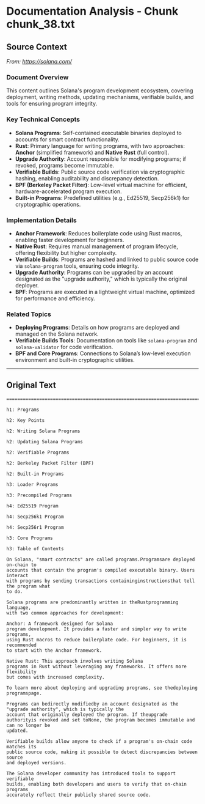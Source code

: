 # Documentation Analysis - Chunk chunk_38.txt

## Source Context
*From: https://solana.com/*

### Document Overview  
This content outlines Solana's program development ecosystem, covering deployment, writing methods, updating mechanisms, verifiable builds, and tools for ensuring program integrity.  

### Key Technical Concepts  
- **Solana Programs**: Self-contained executable binaries deployed to accounts for smart contract functionality.  
- **Rust**: Primary language for writing programs, with two approaches: **Anchor** (simplified framework) and **Native Rust** (full control).  
- **Upgrade Authority**: Account responsible for modifying programs; if revoked, programs become immutable.  
- **Verifiable Builds**: Public source code verification via cryptographic hashing, enabling auditability and discrepancy detection.  
- **BPF (Berkeley Packet Filter)**: Low-level virtual machine for efficient, hardware-accelerated program execution.  
- **Built-in Programs**: Predefined utilities (e.g., Ed25519, Secp256k1) for cryptographic operations.  

### Implementation Details  
- **Anchor Framework**: Reduces boilerplate code using Rust macros, enabling faster development for beginners.  
- **Native Rust**: Requires manual management of program lifecycle, offering flexibility but higher complexity.  
- **Verifiable Builds**: Programs are hashed and linked to public source code via `solana-program` tools, ensuring code integrity.  
- **Upgrade Authority**: Programs can be upgraded by an account designated as the "upgrade authority," which is typically the original deployer.  
- **BPF**: Programs are executed in a lightweight virtual machine, optimized for performance and efficiency.  

### Related Topics  
- **Deploying Programs**: Details on how programs are deployed and managed on the Solana network.  
- **Verifiable Builds Tools**: Documentation on tools like `solana-program` and `solana-validator` for code verification.  
- **BPF and Core Programs**: Connections to Solana’s low-level execution environment and built-in cryptographic utilities.

---

## Original Text
```
========================================================================

h1: Programs

h2: Key Points

h2: Writing Solana Programs

h2: Updating Solana Programs

h2: Verifiable Programs

h2: Berkeley Packet Filter (BPF)

h2: Built-in Programs

h3: Loader Programs

h3: Precompiled Programs

h4: Ed25519 Program

h4: Secp256k1 Program

h4: Secp256r1 Program

h3: Core Programs

h3: Table of Contents

On Solana, "smart contracts" are called programs.Programsare deployed on-chain to
accounts that contain the program's compiled executable binary. Users interact
with programs by sending transactions containinginstructionsthat tell the program what
to do.

Solana programs are predominantly written in theRustprogramming language,
with two common approaches for development:

Anchor: A framework designed for Solana
program development. It provides a faster and simpler way to write programs,
using Rust macros to reduce boilerplate code. For beginners, it is recommended
to start with the Anchor framework.

Native Rust: This approach involves writing Solana
programs in Rust without leveraging any frameworks. It offers more flexibility
but comes with increased complexity.

To learn more about deploying and upgrading programs, see thedeploying programspage.

Programs can bedirectly modifiedby an account designated as the "upgrade authority", which is typically the
account that originally deployed the program. If theupgrade authorityis revoked and set toNone, the program becomes immutable and can no longer be
updated.

Verifiable builds allow anyone to check if a program's on-chain code matches its
public source code, making it possible to detect discrepancies between source
and deployed versions.

The Solana developer community has introduced tools to support verifiable
builds, enabling both developers and users to verify that on-chain programs
accurately reflect their publicly shared source code.

```